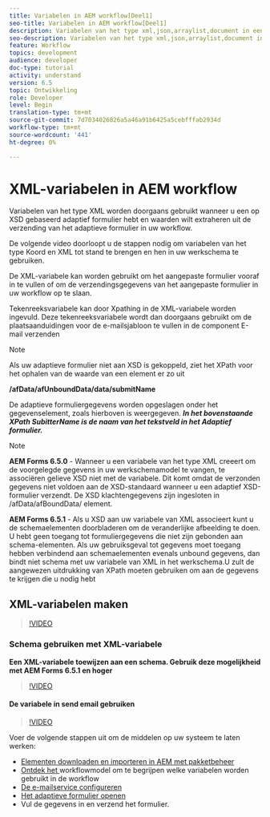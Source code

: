 ```yaml
---
title: Variabelen in AEM workflow[Deel1]
seo-title: Variabelen in AEM workflow[Deel1]
description: Variabelen van het type xml,json,arraylist,document in een algemene workflow gebruiken
seo-description: Variabelen van het type xml,json,arraylist,document in een algemene workflow gebruiken
feature: Workflow
topics: development
audience: developer
doc-type: tutorial
activity: understand
version: 6.5
topic: Ontwikkeling
role: Developer
level: Begin
translation-type: tm+mt
source-git-commit: 7d7034026826a5a46a91b6425a5cebfffab2934d
workflow-type: tm+mt
source-wordcount: '441'
ht-degree: 0%

---
```



# XML-variabelen in AEM workflow

Variabelen van het type XML worden doorgaans gebruikt wanneer u een op XSD gebaseerd adaptief formulier hebt en waarden wilt extraheren uit de verzending van het adaptieve formulier in uw workflow.

De volgende video doorloopt u de stappen nodig om variabelen van het type Koord en XML tot stand te brengen en hen in uw werkschema te gebruiken.

De XML-variabele kan worden gebruikt om het aangepaste formulier vooraf in te vullen of om de verzendingsgegevens van het aangepaste formulier in uw workflow op te slaan.

Tekenreeksvariabele kan door Xpathing in de XML-variabele worden ingevuld. Deze tekenreeksvariabele wordt dan doorgaans gebruikt om de plaatsaanduidingen voor de e-mailsjabloon te vullen in de component E-mail verzenden

>[!NOTE]
>
>Als uw adaptieve formulier niet aan XSD is gekoppeld, ziet het XPath voor het ophalen van de waarde van een element er zo uit
>
>**/afData/afUnboundData/data/submitName**

De adaptieve formuliergegevens worden opgeslagen onder het gegevenselement, zoals hierboven is weergegeven. **_In het bovenstaande XPath SubitterName is de naam van het tekstveld in het Adaptief formulier._**

>[!NOTE]
>
>**AEM Forms 6.5.0**  - Wanneer u een variabele van het type XML creeert om de voorgelegde gegevens in uw werkschemamodel te vangen, te associëren gelieve XSD niet met de variabele. Dit komt omdat de verzonden gegevens niet voldoen aan de XSD-standaard wanneer u een adaptief XSD-formulier verzendt. De XSD klachtengegevens zijn ingesloten in /afData/afBoundData/ element.
>
>**AEM Forms 6.5.1**  - Als u XSD aan uw variabele van XML associeert kunt u de schemaelementen doorbladeren om de veranderlijke afbeelding te doen. U hebt geen toegang tot formuliergegevens die niet zijn gebonden aan schema-elementen. Als uw gebruiksgeval tot gegevens moet toegang hebben verbindend aan schemaelementen evenals unbound gegevens, dan bindt niet schema met uw variabele van XML in het werkschema.U zult de aangewezen uitdrukking van XPath moeten gebruiken om aan de gegevens te krijgen die u nodig hebt

## XML-variabelen maken

>[!VIDEO](https://video.tv.adobe.com/v/26440?quality=12?autoplay=1)

### Schema gebruiken met XML-variabele

**Een XML-variabele toewijzen aan een schema. Gebruik deze mogelijkheid met AEM Forms 6.5.1 en hoger**

>[!VIDEO](https://video.tv.adobe.com/v/28098?quality=9&learn=on)

#### De variabele in send email gebruiken

>[!VIDEO](https://video.tv.adobe.com/v/26441?quality=12&learn=on)

Voer de volgende stappen uit om de middelen op uw systeem te laten werken:

* [Elementen downloaden en importeren in AEM met pakketbeheer](assets/xmlandstringvariable.zip)
* [Ontdek het ](http://localhost:4502/editor.html/conf/global/settings/workflow/models/vacationrequest.html) workflowmodel om te begrijpen welke variabelen worden gebruikt in de workflow
* [De e-mailservice configureren](https://helpx.adobe.com/experience-manager/6-5/sites/administering/using/notification.html#ConfiguringtheMailService)
* [Het adaptieve formulier openen](http://localhost:4502/content/dam/formsanddocuments/applicationfortimeoff/jcr:content?wcmmode=disabled)
* Vul de gegevens in en verzend het formulier.

